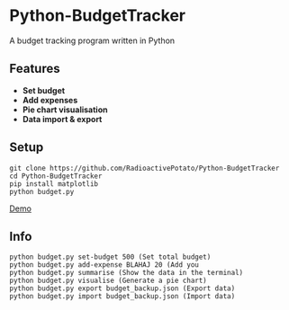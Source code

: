# Python-BudgetTracker
A budget tracking program written in Python

## Features
- **Set budget**
- **Add expenses**
- **Pie chart visualisation**
- **Data import & export**

## Setup
```
git clone https://github.com/RadioactivePotato/Python-BudgetTracker
cd Python-BudgetTracker
pip install matplotlib
python budget.py
```

[Demo](https://www.youtube.com/watch?v=7aVOdd9Dlb4)

## Info

```
python budget.py set-budget 500 (Set total budget)
python budget.py add-expense BLAHAJ 20 (Add you
python budget.py summarise (Show the data in the terminal)
python budget.py visualise (Generate a pie chart)
python budget.py export budget_backup.json (Export data)
python budget.py import budget_backup.json (Import data)
```

